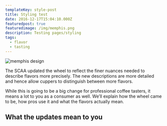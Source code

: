 ```yaml
---
templateKey: style-post
title: Styling test
date: 2016-12-17T15:04:10.000Z
featuredpost: true
featuredimage: /img/memphis.png
description: Testing pages/styling
tags:
  - flavor
  - tasting
---
```

![memphis design](/img/memphis.png)

The SCAA updated the wheel to reflect the finer nuances needed to describe flavors more precisely. The new descriptions are more detailed and hence allow cuppers to distinguish between more flavors.

While this is going to be a big change for professional coffee tasters, it means a lot to you as a consumer as well. We’ll explain how the wheel came to be, how pros use it and what the flavors actually mean.

## What the updates mean to you


